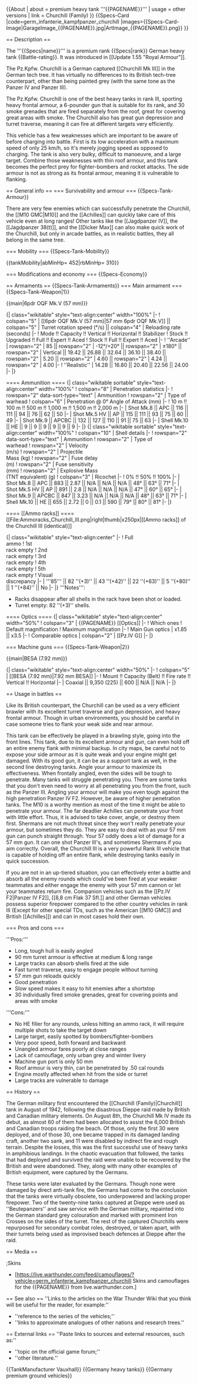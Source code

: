 {{About
| about = premium heavy tank '''{{PAGENAME}}'''
| usage = other versions
| link = Churchill (Family)
}}
{{Specs-Card
|code=germ_infanterie_kampfpanzer_churchill
|images={{Specs-Card-Image|GarageImage_{{PAGENAME}}.jpg|ArtImage\_{{PAGENAME}}.png}}
}}

== Description ==

<!-- ''In the description, the first part should be about the history of the creation and combat usage of the vehicle, as well as its key features. In the second part, tell the reader about the ground vehicle in the game. Insert a screenshot of the vehicle, so that if the novice player does not remember the vehicle by name, he will immediately understand what kind of vehicle the article is talking about.'' -->

The '''{{Specs|name}}''' is a premium rank {{Specs|rank}} German heavy tank {{Battle-rating}}. It was introduced in [[Update 1.55 "Royal Armour"]].

The Pz.Kpfw. Churchill is a German captured [[Churchill Mk III]] in the German tech tree. It has virtually no differences to its British tech-tree counterpart, other than being painted grey (with the same tone as the Panzer IV and Panzer III).

The Pz.Kpfw. Churchill is one of the best heavy tanks in rank III, sporting heavy frontal armour, a 6-pounder gun that is suitable for its rank, and 30 smoke grenades that are fired separately from the roof, great for covering great areas with smoke. The Churchill also has great gun depression and turret traverse, meaning it can fire at different targets very efficiently.

This vehicle has a few weaknesses which are important to be aware of before charging into battle. First is its low acceleration with a maximum speed of only 25 km/h, so it's merely jogging speed as opposed to charging. The tank is also very bulky, difficult to manoeuvre, and a large target. Combine those weaknesses with thin roof armour, and this tank becomes the perfect prey for fighter-bombers and rocket attacks. The side armour is not as strong as its frontal armour, meaning it is vulnerable to flanking.

== General info ==
=== Survivability and armour ===
{{Specs-Tank-Armour}}

<!-- ''Describe armour protection. Note the most well protected and key weak areas. Appreciate the layout of modules as well as the number and location of crew members. Is the level of armour protection sufficient, is the placement of modules helpful for survival in combat? If necessary use a visual template to indicate the most secure and weak zones of the armour.'' -->

There are very few enemies which can successfully penetrate the Churchill, the [[M10 GMC|M10]] and the [[Achilles]] can quickly take care of this vehicle even at long ranges! Other tanks like the [[Jagdpanzer IV]], the [[Jagdpanzer 38(t)]], and the [[Dicker Max]] can also make quick work of the Churchill, but only in arcade battles, as in realistic battles, they all belong in the same tree.

=== Mobility ===
{{Specs-Tank-Mobility}}

<!-- ''Write about the mobility of the ground vehicle. Estimate the specific power and manoeuvrability, as well as the maximum speed forwards and backwards.'' -->

{{tankMobility|abMinHp= 452|rbMinHp= 310}}

=== Modifications and economy ===
{{Specs-Economy}}

== Armaments ==
{{Specs-Tank-Armaments}}
=== Main armament ===
{{Specs-Tank-Weapon|1}}

<!-- ''Give the reader information about the characteristics of the main gun. Assess its effectiveness in a battle based on the reloading speed, ballistics and the power of shells. Do not forget about the flexibility of the fire, that is how quickly the cannon can be aimed at the target, open fire on it and aim at another enemy. Add a link to the main article on the gun: <code><nowiki>{{main|Name of the weapon}}</nowiki></code>. Describe in general terms the ammunition available for the main gun. Give advice on how to use them and how to fill the ammunition storage.'' -->

{{main|6pdr OQF Mk.V (57 mm)}}

{| class="wikitable" style="text-align:center" width="100%"
|-
! colspan="5" | [[6pdr OQF Mk.V (57 mm)|57 mm 6pdr OQF Mk.V]] || colspan="5" | Turret rotation speed (°/s) || colspan="4" | Reloading rate (seconds)
|-
! Mode !! Capacity !! Vertical !! Horizontal !! Stabilizer
! Stock !! Upgraded !! Full !! Expert !! Aced
! Stock !! Full !! Expert !! Aced
|-
! ''Arcade''
| rowspan="2" | 85 || rowspan="2" | -12°/+20° || rowspan="2" | ±180° || rowspan="2" | Vertical || 19.42 || 26.88 || 32.64 || 36.10 || 38.40 || rowspan="2" | 5.20 || rowspan="2" | 4.60 || rowspan="2" | 4.24 || rowspan="2" | 4.00
|-
! ''Realistic''
| 14.28 || 16.80 || 20.40 || 22.56 || 24.00
|-
|}

==== Ammunition ====
{| class="wikitable sortable" style="text-align:center" width="100%"
! colspan="8" | Penetration statistics
|-
! rowspan="2" data-sort-type="text" | Ammunition
! rowspan="2" | Type of<br>warhead
! colspan="6" | Penetration @ 0° Angle of Attack (mm)
|-
! 10 m !! 100 m !! 500 m !! 1,000 m !! 1,500 m !! 2,000 m
|-
| Shot Mk.8 || APC || 116 || 111 || 94 || 76 || 62 || 50
|-
| Shot Mk.5 HV || AP || 115 || 111 || 93 || 75 || 60 || 49
|-
| Shot Mk.9 || APCBC || 132 || 127 || 110 || 91 || 75 || 63
|-
| Shell Mk.10 || HE || 9 || 9 || 9 || 9 || 9 || 9
|-
|}
{| class="wikitable sortable" style="text-align:center" width="100%"
! colspan="10" | Shell details
|-
! rowspan="2" data-sort-type="text" | Ammunition
! rowspan="2" | Type of<br>warhead
! rowspan="2" | Velocity<br>(m/s)
! rowspan="2" | Projectile<br>Mass (kg)
! rowspan="2" | Fuse delay<br>(m)
! rowspan="2" | Fuse sensitivity<br>(mm)
! rowspan="2" | Explosive Mass<br>(TNT equivalent) (g)
! colspan="3" | Ricochet
|-
! 0% !! 50% !! 100%
|-
| Shot Mk.8 || APC || 883 || 2.87 || N/A || N/A || N/A || 48° || 63° || 71°
|-
| Shot Mk.5 HV || AP || 891 || 2.8 || N/A || N/A || N/A || 47° || 60° || 65°
|-
| Shot Mk.9 || APCBC || 847 || 3.23 || N/A || N/A || N/A || 48° || 63° || 71°
|-
| Shell Mk.10 || HE || 655 || 2.72 || 0 || 0.1 || 590 || 79° || 80° || 81°
|-
|}

==== [[Ammo racks]] ====
[[File:Ammoracks_Churchill_III.png|right|thumb|x250px|[[Ammo racks]] of the Churchill III (identical)]]

<!-- '''Last updated: 1.101.1.16''' -->

{| class="wikitable" style="text-align:center"
|-
! Full<br>ammo
! 1st<br>rack empty
! 2nd<br>rack empty
! 3rd<br>rack empty
! 4th<br>rack empty
! 5th<br>rack empty
! Visual<br>discrepancy
|-
| '''85''' || 82&nbsp;''(+3)'' || 43&nbsp;''(+42)'' || 22&nbsp;''(+63)'' || 5&nbsp;''(+80)'' || 1&nbsp;''(+84)'' || No
|-
|}
'''Notes''':

- Racks disappear after all shells in the rack have been shot or loaded.
- Turret empty: 82&nbsp;''(+3)'' shells.

==== Optics ====
{| class="wikitable" style="text-align:center" width="50%"
! colspan="3" | {{PAGENAME}} [[Optics]]
|-
! Which ones
! Default magnification
! Maximum magnification
|-
! Main Gun optics
| x1.85 || x3.5
|-
! Comparable optics
| colspan="2" | [[Pz.IV G]]
|-
|}

=== Machine guns ===
{{Specs-Tank-Weapon|2}}

<!-- ''Offensive and anti-aircraft machine guns not only allow you to fight some aircraft but also are effective against lightly armoured vehicles. Evaluate machine guns and give recommendations on its use.'' -->

{{main|BESA (7.92 mm)}}

{| class="wikitable" style="text-align:center" width="50%"
|-
! colspan="5" | [[BESA (7.92 mm)|7.92 mm BESA]]
|-
! Mount !! Capacity (Belt) !! Fire rate !! Vertical !! Horizontal
|-
| Coaxial || 9,350 (225) || 600 || N/A || N/A
|-
|}

== Usage in battles ==

<!-- ''Describe the tactics of playing in the vehicle, the features of using vehicles in the team and advice on tactics. Refrain from creating a "guide" - do not impose a single point of view but instead give the reader food for thought. Describe the most dangerous enemies and give recommendations on fighting them. If necessary, note the specifics of the game in different modes (AB, RB, SB).'' -->

Like its British counterpart, the Churchill can be used as a very efficient brawler with its excellent turret traverse and gun depression, and heavy frontal armour. Though in urban environments, you should be careful in case someone tries to flank your weak side and rear armour.

This tank can be effectively be played in a brawling style, going into the front lines. This tank, due to its excellent armour and gun, can even hold off an entire enemy flank with minimal backup. In city maps, be careful not to expose your side armour as it is quite weak and your engine might get damaged. With its good gun, it can be as a support tank as well, in the second line destroying tanks. Angle your armour to maximize its effectiveness. When frontally angled, even the sides will be tough to penetrate. Many tanks will struggle penetrating you. There are some tanks that you don't even need to worry at all penetrating you from the front, such as the Panzer III. Angling your armour will make you even tough against the high penetration Panzer IV F2. However, be aware of higher penetration tanks. The M10 is a worthy mention as most of the time it might be able to penetrate your armour. The far deadlier Achilles can penetrate your front with little effort. Thus, it is advised to take cover, angle, or destroy them first. Shermans are not much threat since they won't really penetrate your armour, but sometimes they do. They are easy to deal with as your 57 mm gun can punch straight through. Your 57 oddly does a lot of damage for a 57 mm gun. It can one shot Panzer III's, and sometimes Shermans if you aim correctly. Overall, the Churchill III is a very powerful Rank III vehicle that is capable of holding off an entire flank, while destroying tanks easily in quick succession.

If you are not in an up-tiered situation, you can effectively enter a battle and absorb all the enemy rounds which could've been fired at your weaker teammates and either engage the enemy with your 57 mm cannon or let your teammates return fire. Companion vehicles such as the [[Pz.IV F2|Panzer IV F2]], [[8,8 cm Flak 37 Sfl.]] and other German vehicles possess superior firepower compared to the other country vehicles in rank III (Except for other special TDs, such as the American [[M10 GMC]] and British [[Achilles]]) and can in most cases hold their own.

=== Pros and cons ===

<!-- ''Summarise and briefly evaluate the vehicle in terms of its characteristics and combat effectiveness. Mark its pros and cons in a bulleted list. Try not to use more than 6 points for each of the characteristics. Avoid using categorical definitions such as "bad", "good" and the like - use substitutions with softer forms such as "inadequate" and "effective".'' -->

'''Pros:'''

- Long, tough hull is easily angled
- 90 mm turret armour is effective at medium & long range
- Large tracks can absorb shells fired at the side
- Fast turret traverse, easy to engage people without turning
- 57 mm gun reloads quickly
- Good penetration
- Slow speed makes it easy to hit enemies after a shortstop
- 30 individually fired smoke grenades, great for covering points and areas with smoke

'''Cons:'''

- No HE filler for any rounds, unless hitting an ammo rack, it will require multiple shots to take the target down
- Large target, easily spotted by bombers/fighter-bombers
- Very poor speed, both forward and backward
- Unangled armour fares poorly at close ranges
- Lack of camouflage, only urban grey and winter livery
- Machine gun port is only 50 mm
- Roof armour is very thin, can be penetrated by .50 cal rounds
- Engine mostly affected when hit from the side or turret
- Large tracks are vulnerable to damage

== History ==

<!-- ''Describe the history of the creation and combat usage of the vehicle in more detail than in the introduction. If the historical reference turns out to be too long, take it to a separate article, taking a link to the article about the vehicle and adding a block "/History" (example: <nowiki>https://wiki.warthunder.com/(Vehicle-name)/History</nowiki>) and add a link to it here using the <code>main</code> template. Be sure to reference text and sources by using <code><nowiki><ref></ref></nowiki></code>, as well as adding them at the end of the article with <code><nowiki><references /></nowiki></code>. This section may also include the vehicle's dev blog entry (if applicable) and the in-game encyclopedia description (under <code><nowiki>=== In-game description ===</nowiki></code>, also if applicable).'' -->

The German military first encountered the [[Churchill (Family)|Churchill]] tank in August of 1942, following the disastrous Dieppe raid made by British and Canadian military elements. On August 8th, the Churchill Mk IV made its debut, as almost 60 of them had been allocated to assist the 6,000 British and Canadian troops raiding the beach. Of those, only the first 30 were deployed, and of those 30, one became trapped in its damaged landing craft, another two sank, and 11 were disabled by indirect fire and rough terrain. Despite the losses, this was the first successful use of heavy tanks in amphibious landings. In the chaotic evacuation that followed, the tanks that had deployed and survived the raid were unable to be recovered by the British and were abandoned. They, along with many other examples of British equipment, were captured by the Germans.

These tanks were later evaluated by the Germans. Though none were damaged by direct anti-tank fire, the Germans had come to the conclusion that the tanks were virtually obsolete, too underpowered and lacking proper firepower. Two of the twenty-nine tanks captured at Dieppe were used as ''Beutepanzers'' and saw service with the German military, repainted into the German standard grey colouration and marked with prominent Iron Crosses on the sides of the turret. The rest of the captured Churchills were repurposed for secondary combat roles, destroyed, or taken apart, with their turrets being used as improvised beach defences at Dieppe after the raid.

== Media ==

<!-- ''Excellent additions to the article would be video guides, screenshots from the game, and photos.'' -->

;Skins

- [https://live.warthunder.com/feed/camouflages/?vehicle=germ_infanterie_kampfpanzer_churchill Skins and camouflages for the {{PAGENAME}} from live.warthunder.com.]

== See also ==
''Links to the articles on the War Thunder Wiki that you think will be useful for the reader, for example:''

- ''reference to the series of the vehicles;''
- ''links to approximate analogues of other nations and research trees.''

== External links ==
''Paste links to sources and external resources, such as:''

- ''topic on the official game forum;''
- ''other literature.''

{{TankManufacturer Vauxhall}}
{{Germany heavy tanks}}
{{Germany premium ground vehicles}}
